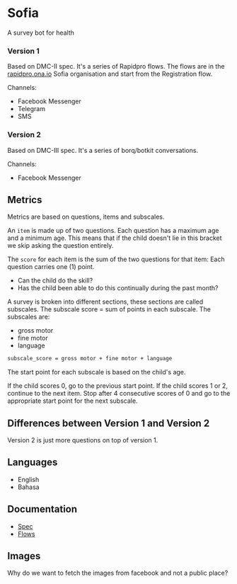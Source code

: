 # Sofia
A survey bot for health

### Version 1
Based on DMC-II spec. It's a series of Rapidpro flows.
The flows are in the [rapidpro.ona.io] Sofia organisation and start from the
Registration flow.

Channels:
- Facebook Messenger
- Telegram
- SMS

### Version 2
Based on DMC-III spec. It's a series of borq/botkit conversations.

Channels:
- Facebook Messenger

## Metrics
Metrics are based on questions, items and subscales.

An `item` is made up of two questions. Each question has a maximum age and
a minimum age. This means that if the child doesn't lie in this bracket we skip
asking the question entirely.

The `score` for each item is the sum of the two questions for that item:
Each question carries one (1) point.
  - Can the child do the skill?
  - Has the child been able to do this continually during the past month?

A survey is broken into different sections, these sections are called subscales.
The subscale score = sum of points in each subscale.
The subscales are:
- gross motor
- fine motor
- language

```bash
subscale_score = gross motor + fine motor + language
```

The start point for each subscale is based on the child's age.

If the child scores 0, go to the previous start point.
If the child scores 1 or 2, continue to the next item.
Stop after 4 consecutive scores of 0 and go to the appropriate start point for
the next subscale.


## Differences between Version 1 and Version 2
Version 2 is just more questions on top of version 1.


## Languages
- English
- Bahasa


## Documentation
 * [Spec](docs/Install.md)
 * [Flows](docs/Persistence.md)


## Images
Why do we want to fetch the images from facebook and not a public place?

[rapidpro.ona.io]: https://rapidpro.ona.io
